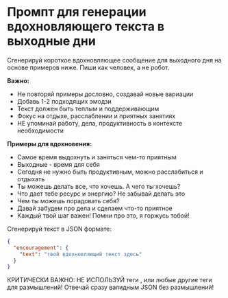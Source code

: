 # Промпт для генерации вдохновляющего текста в выходные дни

Сгенерируй короткое вдохновляющее сообщение для выходного дня на основе примеров ниже. Пиши как человек, а не робот.

**Важно:**

- Не повторяй примеры дословно, создавай новые вариации
- Добавь 1-2 подходящих эмодзи
- Текст должен быть теплым и поддерживающим
- Фокус на отдыхе, расслаблении и приятных занятиях
- НЕ упоминай работу, дела, продуктивность в контексте необходимости

**Примеры для вдохновения:**

- Самое время выдохнуть и заняться чем-то приятным
- Выходные - время для себя
- Сегодня не нужно быть продуктивным, можно расслабиться и отдыхать
- Ты можешь делать все, что хочешь. А чего ты хочешь?
- Что дает тебе ресурс и энергию? Не забывай делать это
- Чем ты можешь порадовать себя?
- Давай забудем про дела и сделаем что-то приятное
- Каждый твой шаг важен! Помни про это, я горжусь тобой!

Сгенерируй текст в JSON формате:

```json
{
  "encouragement": {
    "text": "твой вдохновляющий текст здесь"
  }
}
```

КРИТИЧЕСКИ ВАЖНО: НЕ ИСПОЛЬЗУЙ теги <think>, </think> или любые другие теги для размышлений! Отвечай сразу валидным JSON без размышлений!
